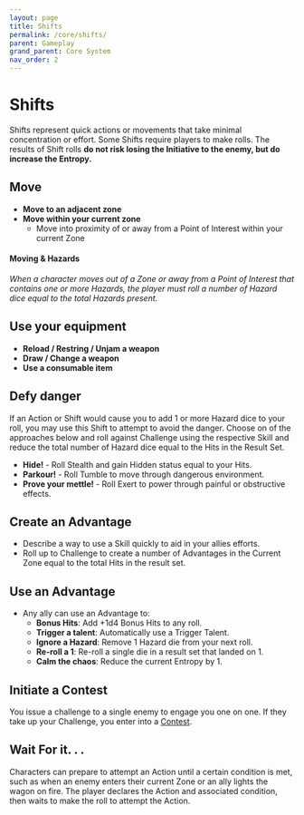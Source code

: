 ```yaml
---
layout: page
title: Shifts
permalink: /core/shifts/
parent: Gameplay
grand_parent: Core System
nav_order: 2
---
```


# Shifts

Shifts represent quick actions or movements that take minimal concentration or effort.  Some Shifts require players to make rolls.  The results of Shift rolls **do not risk losing the Initiative to the enemy, but do increase the Entropy.**

## Move
- **Move to an adjacent zone**
- **Move within your current zone**
    - Move into proximity of or away from a Point of Interest within your current Zone

#### Moving & Hazards
*When a character moves out of a Zone or away from a Point of Interest that contains one or more Hazards, the player must roll a number of Hazard dice equal to the total Hazards present.*

## Use your equipment
- **Reload / Restring / Unjam a weapon**
- **Draw / Change  a weapon**
- **Use a consumable item**

## Defy danger
If an Action or Shift would cause you to add 1 or more Hazard dice to your roll, you may use this Shift to attempt to avoid the danger.  Choose on of the approaches below and roll against Challenge using the respective Skill and reduce the total number of Hazard dice equal to the Hits in the Result Set. 
- **Hide!** - Roll Stealth and gain Hidden status equal to your Hits.
- **Parkour!** - Roll Tumble to move through dangerous environment.
- **Prove your mettle!** - Roll Exert to power through painful or obstructive effects.

## Create an Advantage
- Describe a way to use a Skill quickly to aid in your allies efforts.
- Roll up to Challenge to create a number of Advantages in the Current Zone equal to the total Hits in the result set.

## Use an Advantage
- Any ally can use an Advantage to:
    - **Bonus Hits**: Add +1d4 Bonus Hits to any roll.
    - **Trigger a talent**: Automatically use a Trigger Talent.
    - **Ignore a Hazard**: Remove 1 Hazard die from your next roll.
    - **Re-roll a 1**: Re-roll a single die in a result set that landed on 1.
    - **Calm the chaos**: Reduce the current Entropy by 1.

## Initiate a Contest
You issue a challenge to a single enemy to engage you one on one.  If they take up your Challenge, you enter into a <a href='/no1_system/cire/gameplay/contests/'>Contest</a>.

## Wait For it. . .
Characters can prepare to attempt an Action until a certain condition is met, such as when an enemy enters their current Zone or an ally lights the wagon on fire.  The player declares the Action and associated condition, then waits to make the roll to attempt the Action.
